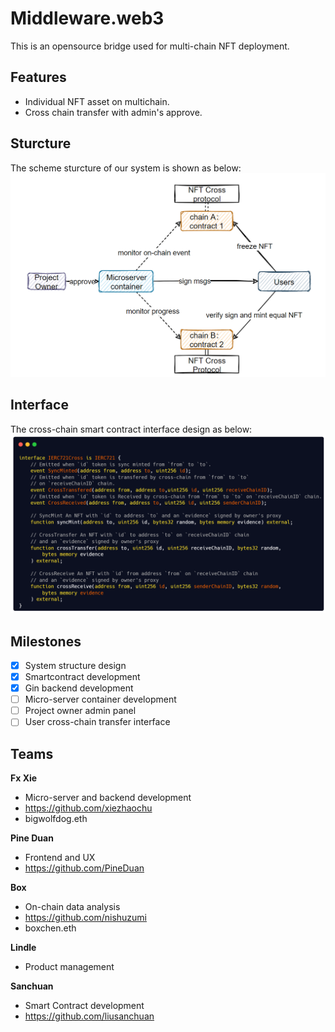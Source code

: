 # Middleware.web3
This is an opensource bridge used for multi-chain NFT deployment. 
## Features 
- Individual NFT asset on multichain.
- Cross chain transfer with admin's approve.
## Sturcture
The scheme sturcture of our system is shown as below:
![structure](doc/imgs/system-structure.png)
## Interface
The cross-chain smart contract interface design as below:
![Interface](doc/imgs/contract-interface.png)

## Milestones
- [x] System structure design 
- [x] Smartcontract development
- [x] Gin backend development
- [ ] Micro-server container development 
- [ ] Project owner admin panel
- [ ] User cross-chain transfer interface
## Teams
**Fx Xie**
- Micro-server and backend development
- https://github.com/xiezhaochu
- bigwolfdog.eth

**Pine Duan**
- Frontend and UX
- https://github.com/PineDuan


**Box** 
- On-chain data analysis
- https://github.com/nishuzumi
- boxchen.eth

**Lindle**
- Product management

**Sanchuan**

- Smart Contract development 
- https://github.com/liusanchuan

